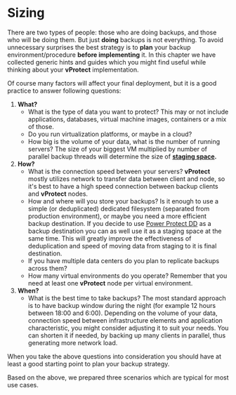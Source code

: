 # Sizing

There are two types of people: those who are doing backups, and those who will be doing them. But just **doing** backups is not everything. To avoid unnecessary surprises the best strategy is to **plan** your backup environment/procedure **before implementing** it. In this chapter we have collected generic hints and guides which you might find useful while thinking about your **vProtect** implementation.

Of course many factors will affect your final deployment, but it is a good practice to answer following questions:

1. **What?**
   * What is the type of data you want to protect? This may or not include applications, databases, virtual machine images, containers or a mix of those. 
   * Do you run virtualization platforms, or maybe in a cloud?
   * How big is the volume of your data, what is the number of running servers? The size of your biggest VM multiplied by number of parallel backup threads will determine the size of [**staging space**](../../deployment/common-tasks/staging-space-configuration.md)**.**
2. **How?**
   * What is the connection speed between your servers? **vProtect** mostly utilizes network to transfer data between client and node, so it's best to have a high speed connection between backup clients and **vProtect** nodes. 
   * How and where will you store your backups? Is it enough to use a simple \(or deduplicated\) dedicated filesystem \(separated from production environment\), or maybe you need a more efficient backup destination. If you decide to use [Power Protect DD](../../deployment/backup-destinations/deduplication-appliances/dell-emc-data-domain.md) as a backup destination you can as well use it as a staging space at the same time. This will greatly improve the effectiveness of deduplication and speed of moving data from staging to it is final destination.
   * If you have multiple data centers do you plan to replicate backups across them?
   * How many virtual environments do you operate? Remember that you need at least one **vProtect** node per virtual environment.
3. **When?**
   * What is the best time to take backups? The most standard approach is to have backup window during the night \(for example 12 hours between 18:00 and 6:00\). Depending on the volume of your data, connection speed between infrastructure elements and application characteristic, you might consider adjusting it to suit your needs. You can shorten it if needed, by backing up many clients in parallel, thus generating more network load.

When you take the above questions into consideration you should have at least a good starting point to plan your backup strategy.

Based on the above, we prepared three scenarios which are typical for most use cases.

